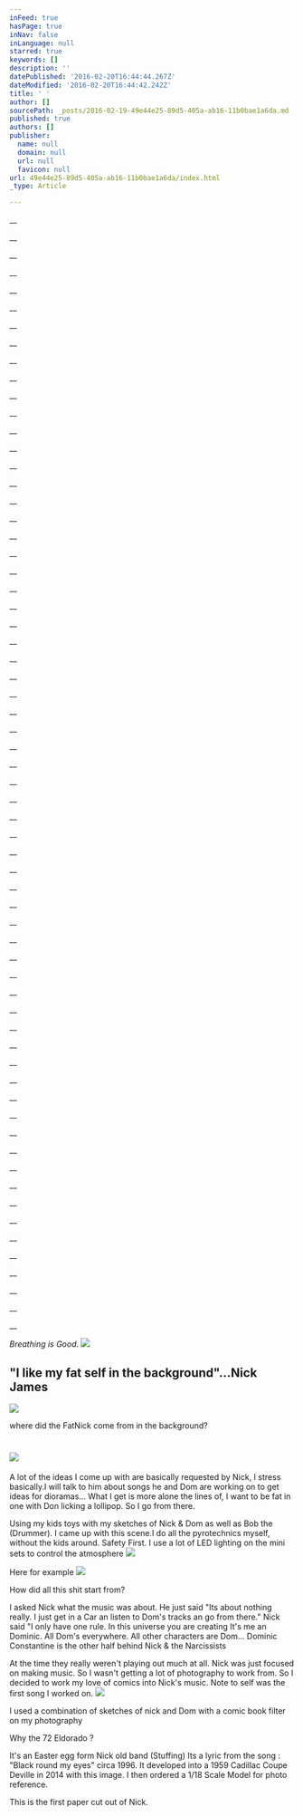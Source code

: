 ```yaml
---
inFeed: true
hasPage: true
inNav: false
inLanguage: null
starred: true
keywords: []
description: ''
datePublished: '2016-02-20T16:44:44.267Z'
dateModified: '2016-02-20T16:44:42.242Z'
title: ' '
author: []
sourcePath: _posts/2016-02-19-49e44e25-89d5-405a-ab16-11b0bae1a6da.md
published: true
authors: []
publisher:
  name: null
  domain: null
  url: null
  favicon: null
url: 49e44e25-89d5-405a-ab16-11b0bae1a6da/index.html
_type: Article

---
```

__

__

__

__

__

__

__

__

__

__

__

__

__

__

__

__

__

__

__

__

__

__

__

__

__

__

__

__

__

__

__

__

__

__

__

__

__

__

__

__

__

__

__

__

__

__

__

__

__

__

__

__

__

__

__

__

__

__

__

__

__

__

__

__

_Breathing is Good._
![](https://the-grid-user-content.s3-us-west-2.amazonaws.com/e9294022-45d7-4933-bde4-8a018b5dccbc.jpg)

## "I like my fat self in the background"...Nick James
![](https://the-grid-user-content.s3-us-west-2.amazonaws.com/2a61e941-fb0c-4da1-9c2f-5f38f403da7a.jpg)

where did the FatNick come from in the background?

# ![](https://the-grid-user-content.s3-us-west-2.amazonaws.com/007e3723-a0c8-4748-8824-4e3232a6a2c9.jpg)

A lot of the ideas I come up with are basically requested by Nick, I stress basically.I will talk to him about songs he and Dom are working on to get ideas for dioramas... What I get is more alone the lines of, I want to be fat in one with Don licking a lollipop. So I go from there.

Using my kids toys with my sketches of Nick & Dom as well as Bob the (Drummer). I came up with this scene.I do all the pyrotechnics myself, without the kids around. Safety First. I use a lot of LED lighting on the mini sets to control the atmosphere ![](https://the-grid-user-content.s3-us-west-2.amazonaws.com/436c425e-0680-4624-9504-227a2f4bb896.jpg)

Here for example ![](https://the-grid-user-content.s3-us-west-2.amazonaws.com/d96c3ece-c314-4873-a957-810dfe5ba643.jpg)

How did all this shit start from?

I asked Nick what the music was about. He just said "Its about nothing really. I just get in a Car an listen to Dom's tracks an go from there." Nick said "I only have one rule. In this universe you are creating It's me an Dominic. All Dom's everywhere. All other characters are Dom... Dominic Constantine is the other half behind Nick & the Narcissists

At the time they really weren't playing out much at all. Nick was just focused on making music. So I wasn't getting a lot of photography to work from. So I decided to work my love of comics into Nick's music. Note to self was the first song I worked on.
![](https://the-grid-user-content.s3-us-west-2.amazonaws.com/e72d43fd-b7f6-417e-9055-314a1a0f6576.jpg)

I used a combination of sketches of nick and Dom with a comic book filter on my photography

Why the 72 Eldorado ?

It's an Easter egg form Nick old band (Stuffing) Its a lyric from the song : "Black round my eyes" circa 1996\. It developed into a 1959 Cadillac Coupe Deville in 2014 with this image. I then ordered a 1/18 Scale Model for photo reference. 

This is the first paper cut out of Nick.